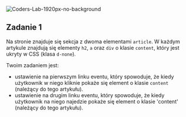![Coders-Lab-1920px-no-background](https://user-images.githubusercontent.com/30623667/104709387-2b7ac180-571f-11eb-9b94-517aa6d501c9.png)



## Zadanie 1

Na stronie znajduje się sekcja z dwoma elementami ```article```.
W każdym artykule znajdują się elementy `h2`, `a` oraz `div` o klasie `content`, który jest ukryty w CSS (klasa `d-none`).

Twoim zadaniem jest:

* ustawienie na pierwszym linku eventu, który spowoduje, że kiedy użytkownik w niego kliknie pokaże się element o klasie `content` (należący do tego artykułu).
* ustawienie na drugim linku eventu, który spowoduje, że kiedy użytkownik na niego najedzie pokaże się element o klasie 'content'
(należący do tego artykułu).